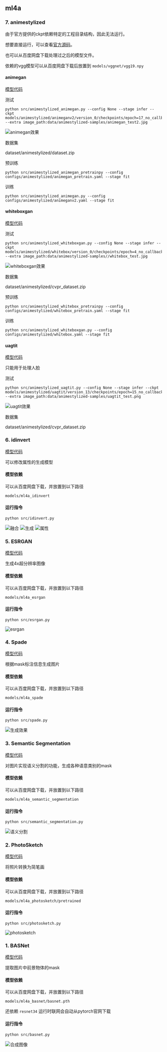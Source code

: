 ## ml4a

### 7. animestylized

由于官方提供的ckpt依赖特定的工程目录结构，因此无法运行。

想要直接运行，可以查看[官方源码](https://github.com/zhen8838/AnimeStylized)。

也可以从百度网盘下载处理过之后的模型文件。

依赖的vgg模型可以从百度网盘下载后放置到 `models/vggnet/vgg19.npy`

#### animegan

[模型代码](src/animestylized_animegan.py)

测试

```
python src/animestylized_animegan.py --config None --stage infer --ckpt models/animestylized/animeganv2/version_0/checkpoints/epoch=17_no_callbacks.ckpt --extra image_path:data/animestylized-samples/animegan_test2.jpg
```

![animegan效果](docs/images/animestylized_animegan.png)

数据集 

dataset/animestylized/dataset.zip

预训练

```
python src/animestylized_animegan_pretrainpy --config configs/animestylized/animegan_pretrain.yaml --stage fit
```

训练

```
python src/animestylized_animegan.py --config configs/animestylized/animeganv2.yaml --stage fit
```

#### whiteboxgan

[模型代码](src/animestylized_whiteboxgan.py)

测试

```
python src/animestylized_whiteboxgan.py --config None --stage infer --ckpt models/animestylized/whitebox/version_0/checkpoints/epoch=4_no_callbacks.ckpt --extra image_path:data/animestylized-samples//whitebox_test.jpg
```

![whiteboxgan效果](docs/images/animestylized_whiteboxgan.png)

数据集

dataset/animestylized/cvpr_dataset.zip

预训练

```
python src/animestylized_whitebox_pretrainpy --config configs/animestylized/whitebox_pretrain.yaml --stage fit
```

训练

```
python src/animestylized_whiteboxgan.py --config configs/animestylized/whitebox.yaml --stage fit
```

#### uagtit

[模型代码](src/animestylized_uagtit.py)

只能用于处理人脸

测试

```
python src/animestylized_uagtit.py --config None --stage infer --ckpt models/animestylized/uagtit/version_13/checkpoints/epoch=15_no_callbacks.ckpt --extra image_path:data/animestylized-samples/uagtit_test.png
```

![uagtit效果](docs/images/animestylized_uagtit.png)

数据集

dataset/animestylized/cvpr_dataset.zip



### 6. idinvert

[模型代码](src/idinvert.py)

可以修改属性的生成模型

#### 模型依赖

可以从百度网盘下载，并放置到以下路径

`models/ml4a_idinvert`

#### 运行指令

```shell
python src/idinvert.py
```

![融合](docs/images/idinvert-fuse.png)
![生成](docs/images/idinvert-generation.png)
![属性](docs/images/idinvert-attr.png)

### 5. ESRGAN

[模型代码](src/esrgan.py)

生成4x超分辨率图像

#### 模型依赖

可以从百度网盘下载，并放置到以下路径

`models/ml4a_esrgan`

#### 运行指令

```shell
python src/esrgan.py
```

![esrgan](docs/images/esrgan.png)

### 4. Spade

[模型代码](src/spade.py)

根据mask标注信息生成图片

#### 模型依赖

可以从百度网盘下载，并放置到以下路径

`models/ml4a_spade`

#### 运行指令

```shell
python src/spade.py
```

![生成效果](docs/images/spade.png)

### 3. Semantic Segmentation

[模型代码](src/semantic_segmentation.py)

对图片实现语义分割的功能，生成各种语意类别的mask

#### 模型依赖

可以从百度网盘下载，并放置到以下路径

`models/ml4a_semantic_segmentation`

#### 运行指令

```shell
python src/semantic_segmentation.py
```

![语义分割](docs/images/semantic_segmentation.png)

### 2. PhotoSketch

[模型代码](src/photosketch.py)

将照片转换为简笔画

#### 模型依赖

可以从百度网盘下载，并放置到以下路径

`models/ml4a_photosketch/pretrained`

#### 运行指令

```shell
python src/photosketch.py
```

![photosketch](docs/images/photosketch.png)

### 1. BASNet

[模型代码](src/basnet.py)

提取图片中前景物体的mask

#### 模型依赖

可以从百度网盘下载，并放置到以下路径

`models/ml4a_basnet/basnet.pth`

还依赖 `resnet34` 运行时联网会自动从pytorch官网下载

#### 运行指令

```shell
python src/basnet.py
```

![合成图像](docs/images/basnet_final.png)